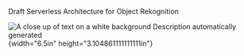 Draft Serverless Architecture for Object Rekognition

![A close up of text on a white background Description automatically
generated](.//media/image1.PNG){width="6.5in"
height="3.104861111111111in"}
